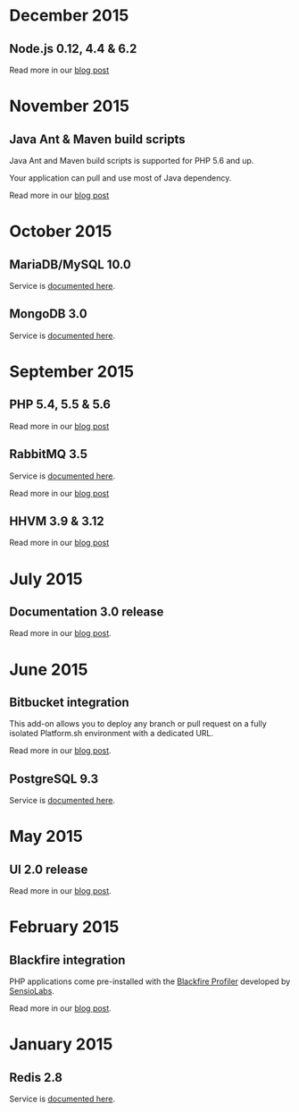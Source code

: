 # December 2015

## Node.js 0.12, 4.4 & 6.2

Read more in our [blog post](https://platform.sh/2015/12/release-nodejs/)

# November 2015

## Java Ant & Maven build scripts

Java Ant and Maven build scripts is supported for PHP 5.6 and up.

Your application can pull and use most of Java dependency.

Read more in our [blog post](https://platform.sh/2015/11/support-maven-and-ant/)

# October 2015

## MariaDB/MySQL 10.0

Service is [documented here](https://docs.platform.sh/configuration/services/mysql.html).

## MongoDB 3.0

Service is [documented here](https://docs.platform.sh/configuration/services/mongodb.html).

# September 2015

## PHP 5.4, 5.5 & 5.6

Read more in our [blog post](https://platform.sh/2015/09/release-php/)

## RabbitMQ 3.5

Service is [documented here](https://docs.platform.sh/configuration/services/rabbitmq.html).

Read more in our [blog post](https://platform.sh/2015/09/release-rabbitmq/)

## HHVM 3.9 & 3.12

Read more in our [blog post](https://platform.sh/2015/09/release-hhvm/)

# July 2015

## Documentation 3.0 release

Read more in our [blog post](https://platform.sh/2015/07/release-docs-3-0/).

# June 2015

## Bitbucket integration

This add-on allows you to deploy any branch or pull request on a fully isolated Platform.sh environment with a dedicated URL.

Read more in our [blog post](https://platform.sh/2015/06/release-bitbucket-add-on/).

## PostgreSQL 9.3

Service is [documented here](https://docs.platform.sh/configuration/services/postgresql.html).

# May 2015

## UI 2.0 release

Read more in our [blog post](https://platform.sh/2015/05/release-ui-2-0/).

# February 2015

## Blackfire integration

PHP applications come pre-installed with the [Blackfire Profiler](https://blackfire.io/) developed by [SensioLabs](https://sensiolabs.com/).

Read more in our [blog post](https://platform.sh/blackfire-integration/).

# January 2015

## Redis 2.8

Service is [documented here](https://docs.platform.sh/configuration/services/redis.html).